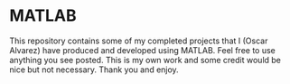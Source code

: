 # MATLAB
This repository contains some of my completed projects that I (Oscar Alvarez) have produced and developed using MATLAB. Feel free to use anything you see posted.
This is my own work and some credit would be nice but not necessary. 
Thank you and enjoy.